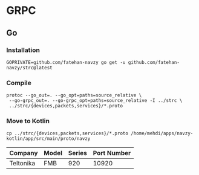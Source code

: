 # GRPC

## Go

### Installation

```
GOPRIVATE=github.com/fatehan-navzy go get -u github.com/fatehan-navzy/strc@latest
```

### Compile

```
protoc --go_out=. --go_opt=paths=source_relative \
 --go-grpc_out=. --go-grpc_opt=paths=source_relative -I ../strc \
 ../strc/{devices,packets,services}/*.proto
```

### Move to Kotlin
```
cp ../strc/{devices,packets,services}/*.proto /home/mehdi/apps/navzy-kotlin/app/src/main/proto/navzy
```

| Company   | Model | Series | Port Number |
| --------- | ----- | ------ | ----------- |
| Teltonika | FMB   | 920    | 10920       |
